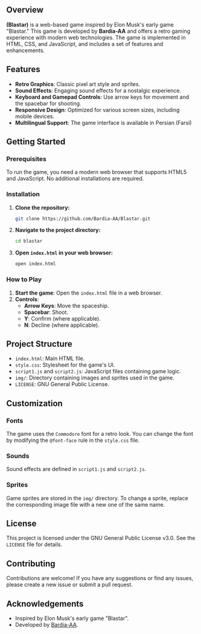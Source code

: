 ## Overview

**(Blastar)** is a web-based game inspired by Elon Musk's early game "Blastar." This game is developed by **Bardia-AA** and offers a retro gaming experience with modern web technologies. The game is implemented in HTML, CSS, and JavaScript, and includes a set of features and enhancements.

## Features

- **Retro Graphics**: Classic pixel art style and sprites.
- **Sound Effects**: Engaging sound effects for a nostalgic experience.
- **Keyboard and Gamepad Controls**: Use arrow keys for movement and the spacebar for shooting.
- **Responsive Design**: Optimized for various screen sizes, including mobile devices.
- **Multilingual Support**: The game interface is available in Persian (Farsi)

## Getting Started

### Prerequisites

To run the game, you need a modern web browser that supports HTML5 and JavaScript. No additional installations are required.

### Installation

1. **Clone the repository:**
    ```sh
    git clone https://github.com/Bardia-AA/Blastar.git
    ```
2. **Navigate to the project directory:**
    ```sh
    cd blastar
    ```
3. **Open `index.html` in your web browser:**
    ```sh
    open index.html
    ```

### How to Play

1. **Start the game**: Open the `index.html` file in a web browser.
2. **Controls**:
    - **Arrow Keys**: Move the spaceship.
    - **Spacebar**: Shoot.
    - **Y**: Confirm (where applicable).
    - **N**: Decline (where applicable).

## Project Structure

- `index.html`: Main HTML file.
- `style.css`: Stylesheet for the game's UI.
- `script1.js` and `script2.js`: JavaScript files containing game logic.
- `img/`: Directory containing images and sprites used in the game.
- `LICENSE`: GNU General Public License.

## Customization

### Fonts

The game uses the `Commodore` font for a retro look. You can change the font by modifying the `@font-face` rule in the `style.css` file.

### Sounds

Sound effects are defined in `script1.js` and `script2.js`.

### Sprites

Game sprites are stored in the `img/` directory. To change a sprite, replace the corresponding image file with a new one of the same name.

## License

This project is licensed under the GNU General Public License v3.0. See the `LICENSE` file for details.

## Contributing

Contributions are welcome! If you have any suggestions or find any issues, please create a new issue or submit a pull request.

## Acknowledgements

- Inspired by Elon Musk's early game "Blastar".
- Developed by [Bardia-AA](https://github.com/Bardia-AA).
